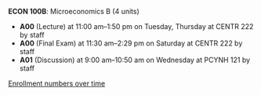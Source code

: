 **ECON 100B**: Microeconomics B (4 units)

- **A00** (Lecture) at 11:00 am–1:50 pm on Tuesday, Thursday at CENTR 222 by staff
- **A00** (Final Exam) at 11:30 am–2:29 pm on Saturday at CENTR 222 by staff
- **A01** (Discussion) at 9:00 am–10:50 am on Wednesday at PCYNH 121 by staff

[Enrollment numbers over time](./ECON100B.tsv)
